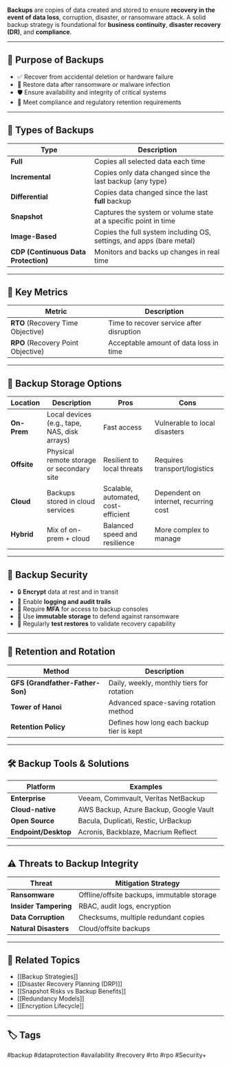 **Backups** are copies of data created and stored to ensure **recovery in the event of data loss**, corruption, disaster, or ransomware attack. A solid backup strategy is foundational for **business continuity**, **disaster recovery (DR)**, and **compliance**.

---

## 🎯 Purpose of Backups

- ✅ Recover from accidental deletion or hardware failure
- 🔄 Restore data after ransomware or malware infection
- 🛡 Ensure availability and integrity of critical systems
- 📜 Meet compliance and regulatory retention requirements

---

## 🔁 Types of Backups

| Type             | Description                                                           |
|------------------|-----------------------------------------------------------------------|
| **Full**         | Copies all selected data each time                                    |
| **Incremental**  | Copies only data changed since the last backup (any type)             |
| **Differential** | Copies data changed since the last **full** backup                    |
| **Snapshot**     | Captures the system or volume state at a specific point in time       |
| **Image-Based**  | Copies the full system including OS, settings, and apps (bare metal)  |
| **CDP (Continuous Data Protection)** | Monitors and backs up changes in real time       |

---

## 📍 Key Metrics

| Metric | Description                                                   |
|--------|---------------------------------------------------------------|
| **RTO** (Recovery Time Objective) | Time to recover service after disruption |
| **RPO** (Recovery Point Objective) | Acceptable amount of data loss in time  |

---

## 🧱 Backup Storage Options

| Location    | Description                                  | Pros                                | Cons                                  |
| ----------- | -------------------------------------------- | ----------------------------------- | ------------------------------------- |
| **On-Prem** | Local devices (e.g., tape, NAS, disk arrays) | Fast access                         | Vulnerable to local disasters         |
| **Offsite** | Physical remote storage or secondary site    | Resilient to local threats          | Requires transport/logistics          |
| **Cloud**   | Backups stored in cloud services             | Scalable, automated, cost-efficient | Dependent on internet, recurring cost |
| **Hybrid**  | Mix of on-prem + cloud                       | Balanced speed and resilience       | More complex to manage                |

---

## 🔐 Backup Security

- 🔒 **Encrypt** data at rest and in transit
- 🧾 Enable **logging and audit trails**
- 🔐 Require **MFA** for access to backup consoles
- 🛑 Use **immutable storage** to defend against ransomware
- 🔁 Regularly **test restores** to validate recovery capability

---

## 🔄 Retention and Rotation

| Method                 | Description                                          |
|------------------------|------------------------------------------------------|
| **GFS (Grandfather-Father-Son)** | Daily, weekly, monthly tiers for rotation |
| **Tower of Hanoi**     | Advanced space-saving rotation method                |
| **Retention Policy**   | Defines how long each backup tier is kept            |

---

## 🛠 Backup Tools & Solutions

| Platform        | Examples                                     |
|------------------|----------------------------------------------|
| **Enterprise**    | Veeam, Commvault, Veritas NetBackup          |
| **Cloud-native**  | AWS Backup, Azure Backup, Google Vault       |
| **Open Source**   | Bacula, Duplicati, Restic, UrBackup          |
| **Endpoint/Desktop**| Acronis, Backblaze, Macrium Reflect       |

---

## ⚠️ Threats to Backup Integrity

| Threat                  | Mitigation Strategy                      |
|-------------------------|-------------------------------------------|
| **Ransomware**          | Offline/offsite backups, immutable storage |
| **Insider Tampering**   | RBAC, audit logs, encryption               |
| **Data Corruption**     | Checksums, multiple redundant copies       |
| **Natural Disasters**   | Cloud/offsite backups                      |

---

## 📎 Related Topics

- [[Backup Strategies]]
- [[Disaster Recovery Planning (DRP)]]
- [[Snapshot Risks vs Backup Benefits]]
- [[Redundancy Models]]
- [[Encryption Lifecycle]]

---

## 🏷 Tags

#backup #dataprotection #availability #recovery #rto #rpo #Security+
